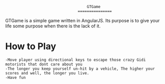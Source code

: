										GTGame
									===============
GTGame is a simple game written in AngularJS. Its purpose is to give your life some purpose when there is the lack of it.

How to Play
================
 	-Move player using directional keys to escape those crazy Gidi motorists that dont care about you
 	-The longer you keep yourself un-hit by a vehicle, The higher your scores and well, the longer you live. 
 	-Have fun